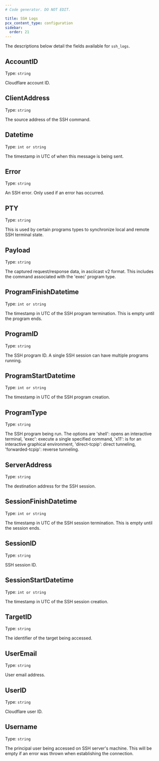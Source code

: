 ```yaml
---
# Code generator. DO NOT EDIT.

title: SSH Logs
pcx_content_type: configuration
sidebar:
  order: 21
---
```


The descriptions below detail the fields available for `ssh_logs`.

## AccountID

Type: `string`

Cloudflare account ID.

## ClientAddress

Type: `string`

The source address of the SSH command.

## Datetime

Type: `int or string`

The timestamp in UTC of when this message is being sent.

## Error

Type: `string`

An SSH error. Only used if an error has occurred.

## PTY

Type: `string`

This is used by certain programs types to synchronize local and remote SSH terminal state.

## Payload

Type: `string`

The captured request/response data, in asciicast v2 format. This includes the command associated with the 'exec' program type.

## ProgramFinishDatetime

Type: `int or string`

The timestamp in UTC of the SSH program termination. This is empty until the program ends.

## ProgramID

Type: `string`

The SSH program ID. A single SSH session can have multiple programs running.

## ProgramStartDatetime

Type: `int or string`

The timestamp in UTC of the SSH program creation.

## ProgramType

Type: `string`

The SSH program being run. The options are 'shell': opens an interactive terminal, 'exec': execute a single specified command, 'x11': is for an interactive graphical environment, 'direct-tcpip': direct tunneling, 'forwarded-tcpip': reverse tunneling.

## ServerAddress

Type: `string`

The destination address for the SSH session.

## SessionFinishDatetime

Type: `int or string`

The timestamp in UTC of the SSH session termination. This is empty until the session ends.

## SessionID

Type: `string`

SSH session ID.

## SessionStartDatetime

Type: `int or string`

The timestamp in UTC of the SSH session creation.

## TargetID

Type: `string`

The identifier of the target being accessed.

## UserEmail

Type: `string`

User email address.

## UserID

Type: `string`

Cloudflare user ID.

## Username

Type: `string`

The principal user being accessed on SSH server's machine. This will be empty if an error was thrown when establishing the connection.
